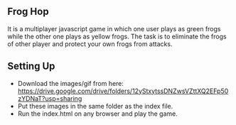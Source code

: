 ## Frog Hop

It is a multiplayer javascript game in which one user plays as green frogs while the other one plays as yellow frogs. The task is to eliminate the frogs of other player and protect your own frogs from attacks.

## Setting Up
- Download the images/gif from here: https://drive.google.com/drive/folders/12yStxytssDNZwsVZttXQ2EFp50zYDNaT?usp=sharing
- Put these images in the same folder as the index file.
- Run the index.html on any browser and play the game.
